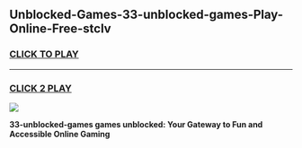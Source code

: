 
## Unblocked-Games-33-unblocked-games-Play-Online-Free-stclv
<h3>
<a href="https://premium76.site?title=33-unblocked-games&ref=26A">CLICK TO PLAY</a></h3>
<hr>

<h3>
<a href="https://premium76.site?title=33-unblocked-games&ref=26A">CLICK 2 PLAY</a>
  
</h3>

<a href="https://premium76.site?title=33-unblocked-games&ref=26A"><img src="https://clearcache.store/games.png"></a>


**33-unblocked-games games unblocked: Your Gateway to Fun and Accessible Online Gaming**
